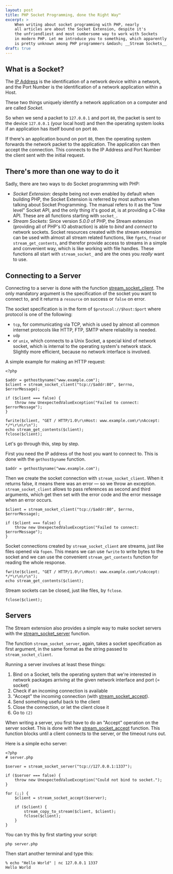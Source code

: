 ```yaml
---
layout: post
title: PHP Socket Programming, done the Right Way™
excerpt: >
    When writing about socket programming with PHP, nearly
    all articles are about the Socket Extension, despite it's
    the unfriendliest and most cumbersome way to work with Sockets
    in modern PHP. Let me introduce you to something, which apparently 
    is pretty unknown among PHP programmers &mdash; __Stream Sockets__.
draft: true
---
```

## What is a Socket?

The [IP Address][] is the identification of a network device within a
network, and the Port Number is the identification of a network
application within a Host.

These two things uniquely identify a network application on a computer
and are called _Socket_.

So when we send a packet to `127.0.0.1` and port `80`, the packet is
sent to the device `127.0.0.1` (your local host) and then the operating
system looks if an application has itself bound on port `80`.

If there's an application bound on port `80`, then the operating system
forwards the network packet to the application. The application can then
accept the connection. This connects to the IP Address and Port Number
the client sent with the initial request.

[IP Address]: http://en.wikipedia.org/wiki/IP_Address

## There's more than one way to do it

Sadly, there are two ways to do Socket programming with PHP:

- *Socket Extension:* despite being not even enabled by default when
  building PHP, the Socket Extension is referred by most authors when
  talking about Socket Programming. The manual refers to it as the "low
  level" Socket API, and the only thing it's good at, is at providing a
  C-like API. These are all functions starting with `socket_`.
- *Stream Sockets:* Since version _5.0.0_ of PHP, the Stream extension
  (providing all of PHP's IO abstraction) is able to _bind_ and _connect_
  to network sockets. Socket resources created with the stream extension
  can be used with almost all stream related functions, like `fgets`,
  `fread` or `stream_get_contents`, and therefor provide access to
  streams in a simple and convenient way, which is like working with
  file handles. These functions all start with `stream_socket_` and are
  the ones you _really_ want to use.

## Connecting to a Server

Connecting to a server is done with the function
[stream_socket_client][]. The only mandatory argument is the
specification of the socket you want to connect to, and it returns a `resource`
on success or `false` on error.

[stream_socket_client]: http://at2.php.net/stream_socket_client

The socket specification is in the form of `$protocol://$host:$port`
where protocol is one of the following:

 - `tcp`, for communicating via TCP, which is used by almost all common
   internet protocols like HTTP, FTP, SMTP where reliability is needed.
 - `udp`
 - or `unix`, which connects to a Unix Socket, a special kind of network
   socket, which is internal to the operating system's network stack. Slightly more
   efficient, because no network interface is involved.

A simple example for making an HTTP request:

    <?php

    $addr = gethostbyname("www.example.com");
    $client = stream_socket_client("tcp://$addr:80", $errno, $errorMessage);

    if ($client === false) {
        throw new UnexpectedValueException("Failed to connect: $errorMessage");
    }

    fwrite($client, "GET / HTTP/1.0\r\nHost: www.example.com\r\nAccept: */*\r\n\r\n");
    echo stream_get_contents($client);
    fclose($client);

Let's go through this, step by step.

First you need the IP address of the host you want to connect to. This
is done with the `gethostbyname` function.

    $addr = gethostbyname("www.example.com");

Then we create the socket connection with `stream_socket_client`. When
it returns false, it means there was an error &mdash; so we throw an exception. 
`stream_socket_client` allows to pass references as second and third arguments, which get then set
with the error code and the error message when an error occurs.
    
    $client = stream_socket_client("tcp://$addr:80", $errno, $errorMessage);

    if ($client === false) {
        throw new UnexpectedValueException("Failed to connect: $errorMessage");
    }

Socket connections created by `stream_socket_client` are streams, just
like files opened via `fopen`. This means we can use `fwrite` to write
bytes to the socket and we can use the convenient `stream_get_contents`
function for reading the whole response.

    fwrite($client, "GET / HTTP/1.0\r\nHost: www.example.com\r\nAccept: */*\r\n\r\n");
    echo stream_get_contents($client);

Stream sockets can be closed, just like files, by `fclose`.

    fclose($client);

## Servers

The Stream extension also provides a simple way to make socket
servers with the [stream_socket_server][] function.

The function `stream_socket_server`, again, takes a socket specification
as first argument, in the same format as the string passed to `stream_socket_client`.

Running a server involves at least these things:

 1. Bind on a Socket, tells the operating system that we're interested
    in network packages arriving at the given network interface and port
    (= socket)
 2. Check if an incoming connection is available
 3. "Accept" the incoming connection (with [stream_socket_accept][]).
 4. Send something useful back to the client
 5. Close the connection, or let the client close it
 6. Go to `(2)`

When writing a server, you first have to do an "Accept" operation on the
server socket. This is done with the [stream_socket_accept][] function.
This function blocks until a client connects to the server, or the
timeout runs out.

[stream_socket_server]: http://php.net/stream_socket_server
[stream_socket_accept]: http://php.net/stream_socket_accept

Here is a simple echo server:

    <?php
    # server.php
    
    $server = stream_socket_server("tcp://127.0.0.1:1337");

    if ($server === false) {
        throw new UnexpectedValueException("Could not bind to socket.");
    }

    for (;;) {
        $client = stream_socket_accept($server);

        if ($client) {
            stream_copy_to_stream($client, $client);
            fclose($client);
        }
    }

You can try this by first starting your script:

    php server.php

Then start another terminal and type this:

    % echo "Hello World" | nc 127.0.0.1 1337
    Hello World


